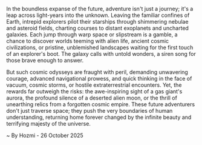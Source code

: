 
In the boundless expanse of the future, adventure isn't just a journey; it's a leap across light-years into the unknown. Leaving the familiar confines of Earth, intrepid explorers pilot their starships through shimmering nebulae and asteroid fields, charting courses to distant exoplanets and uncharted galaxies. Each jump through warp space or slipstream is a gamble, a chance to discover worlds teeming with alien life, ancient cosmic civilizations, or pristine, unblemished landscapes waiting for the first touch of an explorer's boot. The galaxy calls with untold wonders, a siren song for those brave enough to answer.

But such cosmic odysseys are fraught with peril, demanding unwavering courage, advanced navigational prowess, and quick thinking in the face of vacuum, cosmic storms, or hostile extraterrestrial encounters. Yet, the rewards far outweigh the risks: the awe-inspiring sight of a gas giant's aurora, the profound silence of a deserted alien moon, or the thrill of unearthing relics from a forgotten cosmic empire. These future adventurers don't just traverse space; they push the very boundaries of human understanding, returning home forever changed by the infinite beauty and terrifying majesty of the universe.

~ By Hozmi - 26 October 2025
